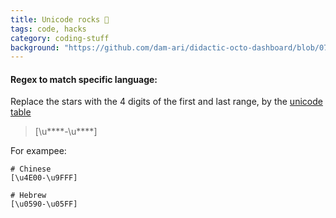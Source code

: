 ```yaml
---
title: Unicode rocks 🦄 
tags: code, hacks
category: coding-stuff
background: "https://github.com/dam-ari/didactic-octo-dashboard/blob/0715e4ad432c4b0c40c400c70414b695266d4d36/dictatic-octo-dashbord/source/_posts/code/cover.jpg"
---
```


<!-- ### Unicode -->

#### Regex to match specific language:

Replace the stars with the 4 digits of the first and last range, by the [unicode table](https://en.wikipedia.org/wiki/Unicode_block)
> [\u****-\u****]


For exampee: 
``` 
# Chinese
[\u4E00-\u9FFF]

# Hebrew
[\u0590-\u05FF]
```